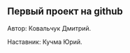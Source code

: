 Первый проект на github 
--------------------------------------
Автор: Ковальчук Дмитрий.

Наставник: Кучма Юрий. 
